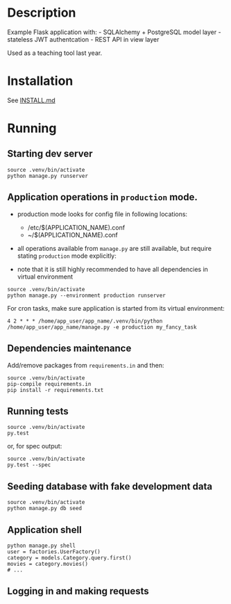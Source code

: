 # Description

Example Flask application with:
    - SQLAlchemy + PostgreSQL model layer
    - stateless JWT authentcation
    - REST API in view layer

Used as a teaching tool last year.

# Installation

See [INSTALL.md](INSTALL.md)

# Running

## Starting dev server

~~~
source .venv/bin/activate
python manage.py runserver
~~~

## Application operations in `production` mode.

- production mode looks for config file in following locations:
    - /etc/$(APPLICATION_NAME).conf
    - ~/$(APPLICATION_NAME).conf

- all operations available from `manage.py` are still available, but require
  stating `production` mode explicitly:

- note that it is still highly recommended to have all dependencies in virtual
  environment

~~~
source .venv/bin/activate
python manage.py --environment production runserver
~~~

For cron tasks, make sure application is started from its virtual environment:

~~~
4 2 * * * /home/app_user/app_name/.venv/bin/python /home/app_user/app_name/manage.py -e production my_fancy_task
~~~

## Dependencies maintenance

Add/remove packages from `requirements.in` and then:

~~~
source .venv/bin/activate
pip-compile requirements.in
pip install -r requirements.txt
~~~

## Running tests

~~~
source .venv/bin/activate
py.test
~~~

or, for spec output:

~~~
source .venv/bin/activate
py.test --spec
~~~

## Seeding database with fake development data

~~~
source .venv/bin/activate
python manage.py db seed
~~~

## Application shell

~~~
python manage.py shell
user = factories.UserFactory()
category = models.Category.query.first()
movies = category.movies()
# ...
~~~

## Logging in and making requests
